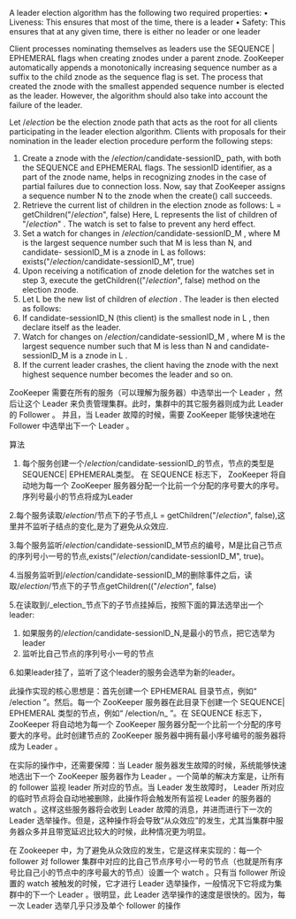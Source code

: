 A leader election algorithm has the following two required properties:
•	 Liveness: This ensures that most of the time, there is a leader
•	 Safety: This ensures that at any given time, there is either no leader
or one leader

Client processes nominating themselves as leaders use the SEQUENCE | EPHEMERAL
flags when creating znodes under a parent znode. ZooKeeper automatically appends
a monotonically increasing sequence number as a suffix to the child znode as the
sequence flag is set. The process that created the znode with the smallest appended
sequence number is elected as the leader. However, the algorithm should also take
into account the failure of the leader.

Let /_election_ be the election znode path that acts as the root for all clients
participating in the leader election algorithm.
Clients with proposals for their nomination in the leader election procedure perform
the following steps:

1.	 Create a znode with the /_election_/candidate-sessionID_ path, with
both the SEQUENCE and EPHEMERAL flags. The sessionID identifier, as a part
of the znode name, helps in recognizing znodes in the case of partial failures
due to connection loss. Now, say that ZooKeeper assigns a sequence number
N to the znode when the create() call succeeds.
2.	 Retrieve the current list of children in the election znode as follows:
L = getChildren("/_election_", false)
Here, L represents the list of children of "/_election_" .
The watch is set to false to prevent any herd effect.
3.	 Set a watch for changes in /_election_/candidate-sessionID_M , where M
is the largest sequence number such that M is less than N, and candidate-
sessionID_M is a znode in L as follows:
exists("/_election_/candidate-sessionID_M", true)
4.	 Upon receiving a notification of znode deletion for the watches set in
step 3, execute the getChildren(("/_election_", false) method
on the election znode.
5.	 Let L be the new list of children of _election_ . The leader is then elected
as follows:
1.	 If candidate-sessionID_N (this client) is the smallest node in L , then
declare itself as the leader.
2.	 Watch for changes on /_election_/candidate-sessionID_M ,
where M is the largest sequence number such that M is less than N
and candidate-sessionID_M is a znode in L .
6.	 If the current leader crashes, the client having the znode with the next
highest sequence number becomes the leader and so on.

ZooKeeper 需要在所有的服务（可以理解为服务器）中选举出一个 Leader ，然后让这个 Leader 来负责管理集群。此时，集群中的其它服务器则成为此 Leader 的 Follower 。
并且，当 Leader 故障的时候，需要 ZooKeeper 能够快速地在 Follower 中选举出下一个 Leader 。

算法
1. 每个服务创建一个/_election_/candidate-sessionID_的节点，节点的类型是SEQUENCE| EPHEMERAL类型。
在 SEQUENCE 标志下， ZooKeeper 将自动地为每一个 ZooKeeper 服务器分配一个比前一个分配的序号要大的序号。
序列号最小的节点将成为Leader

2.每个服务读取/_election_/节点下的子节点,L = getChildren("/_election_", false),这里并不监听子结点的变化,是为了避免从众效应.

3.每个服务监听/_election_/candidate-sessionID_M节点的编号，M是比自己节点的序列号小一号的节点,exists("/_election_/candidate-sessionID_M", true)。

4.当服务监听到/_election_/candidate-sessionID_M的删除事件之后，读取/_election_/节点下的子节点getChildren(("/_election_", false)

5.在读取到/_election_节点下的子节点挂掉后，按照下面的算法选举出一个leader:

1) 如果服务的/_election_/candidate-sessionID_N,是最小的节点，把它选举为leader
2) 监听比自己节点的序列号小一号的节点

6.如果leader挂了，监听了这个leader的服务会选举为新的leader。

此操作实现的核心思想是：首先创建一个 EPHEMERAL 目录节点，例如“ /election ”。然后。每一个 ZooKeeper 服务器在此目录下创建一个 SEQUENCE| EPHEMERAL 类型的节点，例如“ /election/n_ ”。在 SEQUENCE 标志下， ZooKeeper 将自动地为每一个 ZooKeeper 服务器分配一个比前一个分配的序号要大的序号。此时创建节点的 ZooKeeper 服务器中拥有最小序号编号的服务器将成为 Leader 。

在实际的操作中，还需要保障：当 Leader 服务器发生故障的时候，系统能够快速地选出下一个 ZooKeeper 服务器作为 Leader 。一个简单的解决方案是，让所有的 follower 监视 leader 所对应的节点。当 Leader 发生故障时， Leader 所对应的临时节点将会自动地被删除，此操作将会触发所有监视 Leader 的服务器的 watch 。这样这些服务器将会收到 Leader 故障的消息，并进而进行下一次的 Leader 选举操作。但是，这种操作将会导致“从众效应”的发生，尤其当集群中服务器众多并且带宽延迟比较大的时候，此种情况更为明显。

在 Zookeeper 中，为了避免从众效应的发生，它是这样来实现的：每一个 follower 对 follower 集群中对应的比自己节点序号小一号的节点（也就是所有序号比自己小的节点中的序号最大的节点）设置一个 watch 。只有当 follower 所设置的 watch 被触发的时候，它才进行 Leader 选举操作，一般情况下它将成为集群中的下一个 Leader 。很明显，此 Leader 选举操作的速度是很快的。因为，每一次 Leader 选举几乎只涉及单个 follower 的操作